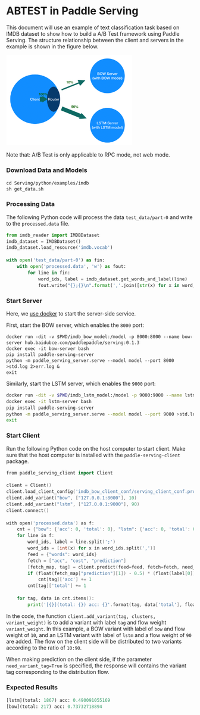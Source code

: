 # ABTEST in Paddle Serving

This document will use an example of text classification task based on IMDB dataset to show how to build a A/B Test framework using Paddle Serving. The structure relationship between the client and servers in the example is shown in the figure below.

<img src="abtest.png" style="zoom:33%;" />

Note that:  A/B Test is only applicable to RPC mode, not web mode.

### Download Data and Models

```shell
cd Serving/python/examples/imdb
sh get_data.sh
```

### Processing Data

The following Python code will process the data `test_data/part-0` and write to the `processed.data` file.

``` python
from imdb_reader import IMDBDataset
imdb_dataset = IMDBDataset()
imdb_dataset.load_resource('imdb.vocab')

with open('test_data/part-0') as fin:
    with open('processed.data', 'w') as fout:
        for line in fin:
            word_ids, label = imdb_dataset.get_words_and_label(line)
            fout.write("{};{}\n".format(','.join([str(x) for x in word_ids]), label[0]))
```

### Start Server

Here, we [use docker](https://github.com/PaddlePaddle/Serving/blob/develop/doc/RUN_IN_DOCKER.md) to start the server-side service. 

First, start the BOW server, which enables the `8000` port:

``` shell
docker run -dit -v $PWD/imdb_bow_model:/model -p 8000:8000 --name bow-server hub.baidubce.com/paddlepaddle/serving:0.1.3
docker exec -it bow-server bash
pip install paddle-serving-server
python -m paddle_serving_server.serve --model model --port 8000 >std.log 2>err.log &
exit
```

Similarly, start the LSTM server, which enables the `9000` port:

```bash
docker run -dit -v $PWD/imdb_lstm_model:/model -p 9000:9000 --name lstm-server hub.baidubce.com/paddlepaddle/serving:0.1.3
docker exec -it lstm-server bash
pip install paddle-serving-server
python -m paddle_serving_server.serve --model model --port 9000 >std.log 2>err.log &
exit
```

### Start Client

Run the following Python code on the host computer to start client. Make sure that the host computer is installed with the `paddle-serving-client` package.

``` go
from paddle_serving_client import Client

client = Client()
client.load_client_config('imdb_bow_client_conf/serving_client_conf.prototxt')
client.add_variant("bow", ["127.0.0.1:8000"], 10)
client.add_variant("lstm", ["127.0.0.1:9000"], 90)
client.connect()

with open('processed.data') as f:
    cnt = {"bow": {'acc': 0, 'total': 0}, "lstm": {'acc': 0, 'total': 0}}
    for line in f:
        word_ids, label = line.split(';')
        word_ids = [int(x) for x in word_ids.split(',')]
        feed = {"words": word_ids}
        fetch = ["acc", "cost", "prediction"]
        [fetch_map, tag] = client.predict(feed=feed, fetch=fetch, need_variant_tag=True)
        if (float(fetch_map["prediction"][1]) - 0.5) * (float(label[0]) - 0.5) > 0:
            cnt[tag]['acc'] += 1
        cnt[tag]['total'] += 1

    for tag, data in cnt.items():
        print('[{}](total: {}) acc: {}'.format(tag, data['total'], float(data['acc']) / float(data['total'])))
```

In the code, the function `client.add_variant(tag, clusters, variant_weight)` is to add a variant with label `tag` and flow weight `variant_weight`. In this example, a BOW variant with label of `bow` and flow weight of `10`, and an LSTM variant with label of `lstm` and a flow weight of `90` are added. The flow on the client side will be distributed to two variants according to the ratio of `10:90`.

When making prediction on the client side, if the parameter `need_variant_tag=True` is specified, the response will contains the variant tag corresponding to the distribution flow.

### Expected Results

``` python
[lstm](total: 1867) acc: 0.490091055169
[bow](total: 217) acc: 0.73732718894
```
